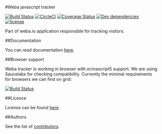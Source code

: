#Weba javascript tracker
    
[![Build Status](https://travis-ci.org/webaio/tracker.svg?branch=master)](https://travis-ci.org/webaio/tracker)
[![CircleCI](https://circleci.com/gh/webaio/tracker/tree/master.svg?style=svg)](https://circleci.com/gh/webaio/tracker/tree/master)
[![Coverage Status](https://coveralls.io/repos/github/webaio/tracker/badge.svg?branch=integration-with-travis)](https://coveralls.io/github/webaio/tracker?branch=integration-with-travis)
[![Dev dependencies](https://david-dm.org/webaio/tracker/dev-status.svg)](https://david-dm.org/webaio/tracker?type=dev)
[![license](https://img.shields.io/github/license/mashape/apistatus.svg?maxAge=2592000)]()

Part of weba.io application responsible for tracking visitors.

##Documentation

You can read documentation [here](https://github.com/webaio/tracker/wiki).

##Browser support

Weba tracker is working in browser with ecmascript5 support. We are using Saucelabs for checking compatibility.
Currently the minimal requirements for browsers we can find on grid:

[![Build Status](https://saucelabs.com/browser-matrix/weba_io.svg)](https://saucelabs.com/beta/builds/0e39f21540fc4dfc94889cda685c2ded)

##Licence

License can be found [here](https://github.com/webaio/tracker/blob/master/LICENSE).

##Authors

See the list of [contributors](https://github.com/webaio/tracker/contributors).

